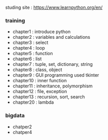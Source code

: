 studing site : https://www.learnpython.org/en/

### training
+ chapter1 : introduce python
+ chapter2 : variables and calculations
+ chapter3 : select 
+ chapter4 : loop
+ chapter5 : function
+ chapter6 : list
+ chapter7 : tuple, set, dictionary, string
+ chapter8 : class, object
+ chapter9 : GUI programming used tkinter
+ chapter10 : inner function
+ chapter11 : inheritance, polymorphism
+ chapter12 : file, exception
+ chapter13 : recursion, sort, search
+ chapter20 : lambda

### bigdata
+ chatper2
+ chatper4
